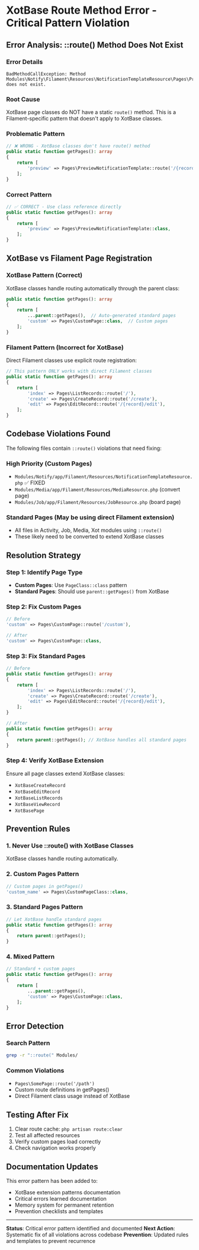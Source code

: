 # XotBase Route Method Error - Critical Pattern Violation

## Error Analysis: ::route() Method Does Not Exist

### Error Details
```
BadMethodCallException: Method Modules\Notify\Filament\Resources\NotificationTemplateResource\Pages\PreviewNotificationTemplate::route does not exist.
```

### Root Cause
XotBase page classes do NOT have a static `route()` method. This is a Filament-specific pattern that doesn't apply to XotBase classes.

### Problematic Pattern
```php
// ❌ WRONG - XotBase classes don't have route() method
public static function getPages(): array
{
    return [
        'preview' => Pages\PreviewNotificationTemplate::route('/{record}/preview'),
    ];
}
```

### Correct Pattern
```php
// ✅ CORRECT - Use class reference directly
public static function getPages(): array
{
    return [
        'preview' => Pages\PreviewNotificationTemplate::class,
    ];
}
```

## XotBase vs Filament Page Registration

### XotBase Pattern (Correct)
XotBase classes handle routing automatically through the parent class:
```php
public static function getPages(): array
{
    return [
        ...parent::getPages(),  // Auto-generated standard pages
        'custom' => Pages\CustomPage::class,  // Custom pages
    ];
}
```

### Filament Pattern (Incorrect for XotBase)
Direct Filament classes use explicit route registration:
```php
// This pattern ONLY works with direct Filament classes
public static function getPages(): array
{
    return [
        'index' => Pages\ListRecords::route('/'),
        'create' => Pages\CreateRecord::route('/create'),
        'edit' => Pages\EditRecord::route('/{record}/edit'),
    ];
}
```

## Codebase Violations Found

The following files contain `::route()` violations that need fixing:

### High Priority (Custom Pages)
- `Modules/Notify/app/Filament/Resources/NotificationTemplateResource.php` ✅ FIXED
- `Modules/Media/app/Filament/Resources/MediaResource.php` (convert page)
- `Modules/Job/app/Filament/Resources/JobResource.php` (board page)

### Standard Pages (May be using direct Filament extension)
- All files in Activity, Job, Media, Xot modules using `::route()`
- These likely need to be converted to extend XotBase classes

## Resolution Strategy

### Step 1: Identify Page Type
- **Custom Pages**: Use `PageClass::class` pattern
- **Standard Pages**: Should use `parent::getPages()` from XotBase

### Step 2: Fix Custom Pages
```php
// Before
'custom' => Pages\CustomPage::route('/custom'),

// After  
'custom' => Pages\CustomPage::class,
```

### Step 3: Fix Standard Pages
```php
// Before
public static function getPages(): array
{
    return [
        'index' => Pages\ListRecords::route('/'),
        'create' => Pages\CreateRecord::route('/create'),
        'edit' => Pages\EditRecord::route('/{record}/edit'),
    ];
}

// After
public static function getPages(): array
{
    return parent::getPages(); // XotBase handles all standard pages
}
```

### Step 4: Verify XotBase Extension
Ensure all page classes extend XotBase classes:
- `XotBaseCreateRecord`
- `XotBaseEditRecord`
- `XotBaseListRecords`
- `XotBaseViewRecord`
- `XotBasePage`

## Prevention Rules

### 1. Never Use ::route() with XotBase Classes
XotBase classes handle routing automatically.

### 2. Custom Pages Pattern
```php
// Custom pages in getPages()
'custom_name' => Pages\CustomPageClass::class,
```

### 3. Standard Pages Pattern
```php
// Let XotBase handle standard pages
public static function getPages(): array
{
    return parent::getPages();
}
```

### 4. Mixed Pattern
```php
// Standard + custom pages
public static function getPages(): array
{
    return [
        ...parent::getPages(),
        'custom' => Pages\CustomPage::class,
    ];
}
```

## Error Detection

### Search Pattern
```bash
grep -r "::route(" Modules/
```

### Common Violations
- `Pages\SomePage::route('/path')`
- Custom route definitions in getPages()
- Direct Filament class usage instead of XotBase

## Testing After Fix

1. Clear route cache: `php artisan route:clear`
2. Test all affected resources
3. Verify custom pages load correctly
4. Check navigation works properly

## Documentation Updates

This error pattern has been added to:
- XotBase extension patterns documentation
- Critical errors learned documentation
- Memory system for permanent retention
- Prevention checklists and templates

---

**Status**: Critical error pattern identified and documented
**Next Action**: Systematic fix of all violations across codebase
**Prevention**: Updated rules and templates to prevent recurrence
